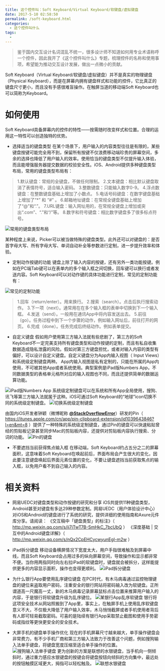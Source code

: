```yaml
---
title: 这个控件叫：Soft Keyboard/Virtual Keyboard/软键盘/虚拟键盘
date: 2017-5-10 02:58:50
permalink: /soft-keyboard.html
categories:
  - 这个控件叫什么
tags:
  - 
---
```


> 鉴于国内交互设计名词混乱不统一，很多设计师不知道如何用专业术语称呼一个控件，因此我开了《这个控件叫什么》专题，梳理控件的名称和使用事项，希望能为推动交互设计发展，做出一点微小的贡献。


Soft Keyboard（Virtual Keyboard/软键盘/虚拟键盘）并不是真实的物理键盘（Physical Keyboard），而是在屏幕内拥有键盘样式和功能的控件，它比真正的键盘尺寸更小，而且没有手感很难盲操作。在触屏当道的移动端Soft Keyboard也可以简称为Keyboard。<!-- more -->

# 如何使用

Soft Keyboard具备屏幕内的控件的特性——按需随时改变样式和位置。合理的运用这一特性可以创造独特的优势。

- 选择适当的键盘类型
在某个场景下，用户输入的内容类型往往是有限的，某些键盘按键可能完全用不到，保留所有按键不仅浪费移动端珍贵的屏幕空间，多余的选择也降低了用户输入的效率。使用恰当的键盘类型不仅提升输入体验，而且能增强服务器提交数据的校验安全性。iOS、Android提供多种键盘类型布局，常用的键盘类型布局有：

>  1.默认键盘：常规的全键盘，不做任何限制。
>  2.文本键盘：相比默认键盘取消了表情符号，适合输入密码。
>  3.整数键盘：只能输入数字0-9。
>  4.浮点数键盘：在整数键盘基础上增加了小数点。
>  5.电话号码键盘：在数字键盘基础上增加了“*” 和 “#” 。
>  6.邮箱地址键盘：在常规全键盘基础上增加了“@”和“.”。
>  7.URL键盘：输入网址用的，在常规全键盘上增加或突出“.com”、“.”和“/”等。
>  8.数字和符号键盘：相比数字键盘多了很多标点符号。

![常用的键盘类型布局](http://pic.ftium4.com/1240-20201226025953685.png)

某种程度上来说，Picker可以被当做特殊的键盘类型。此外还可以对键盘的：是否首字母大写、所有字母大写、单词自动补全等参数进行定制，进一步提升效率和体验。

- 定制动作按键的功能
键盘上除了输入内容的按键，还有另外一类功能按键。例如在PC端Tab键可以在表单内的多个输入框之间切换，回车键可以换行或者发送内容。Soft Keyboard可以对动作键的具体功能进行定制，常见的定制功能有：

![常见的定制功能](http://pic.ftium4.com/1240-20201226025958688.png)

>  1.回车（return/enter）。用来换行。
>  2.搜索（search）。点击后执行搜索动作。
>  3.下一项（next）。通常用在在多个输入框的表单中切换到下一个输入框。
>  4.发送（send）。一般用在通讯App中将内容发送出去。
>  5.前往（go）。任务过程中到下一个步骤的动作，例如输入网址后，前往打开的网页。
>  6.完成（done）。任务完成后终结动作。例如表单提交。



- 自定义键盘
假如用户使用第三方输入法就有些悲剧了，第三方的Soft Keyboard不一定完美支持所有键盘类型和动作按键的定制，而且有私自收集数据造成隐私泄露的风险。假如对第三方键盘担忧，或者对输入内容的类型有偏好，可以设计自定义键盘。自定义键盘分为App内输入视图（ Input Views）和系统级定制键盘两种。
App内输入视图是私有定制的，只能在所属的App内使用，不可被其他App或者系统使用。典型案例是iPad版Numbers App，不同数据类型的表格单元格所对应的输入视图也不同，而且还提供简单的数据运算功能。

![iPad版Numbers App](http://pic.ftium4.com/1240-20201226030003155.png)
系统级定制键盘可以在系统和所有App全局使用，搜狗、讯飞等第三方输入法就属于这种。iOS可通过Soft Keyboard的“地球”icon切换不同的系统级定制键盘。
![切换系统级定制键盘](http://pic.ftium4.com/1240-20201226030007234.png)

由国内iOS开发者钟颖（微博昵称 **[@StackOverflowError](http://weibo.com/0x00eeee)**）研发的Pin（ https://itunes.apple.com/cn/app/pin-clipboard-extension/id1039643846?l=en&mt=8 ）提供了一种特殊的系统级定制键盘，通过Pin的键盘可以快速粘贴曾经的剪贴板记录甚至同步Mac的剪贴板内容，还提供对剪贴板内容执行搜索、分词的功能。
![Pin的键盘](http://pic.ftium4.com/1240-20201226030011406.png)

- 不要遮挡当前获得焦点输入框
在移动端，Soft Keyboard约占五分之二的屏幕面积，这意味着Soft Keyboard在唤起前后，界面布局会产生很大的变化，因此要注意键盘唤起后界面元素位置的变化，不要让键盘遮挡当前获取焦点的输入框，以免用户看不到自己输入的内容。

# 相关资料

- 网易UEDC对键盘类型和动作按键的研究和分享
iOS共提供11种键盘类型，Android甚至对键盘有多达29种参数定制。网易UEDC（用户体验设计中心）对iOS和Android的键盘进行了系统的研究，提供详细的使用指南和Axure元件库分享。请阅读：
《交互稿中「键盘类型」的标注》（ http://mp.weixin.qq.com/s/ii7iTwT7B-SmHkC_7bcUbQ ）
《深度基础 | 交互中的Android键盘详解》（ http://mp.weixin.qq.com/s/nQx2CpEHCycwyunEgI-m2w ）

- iPad拆分键盘
移动设备横屏情况下宽度太大，用户手指很难触及到屏幕中线，而且Soft Keyboard会占用过多的纵向屏幕空间，导致操作和显示都非常不便。当你用两指同时向左右拉iPad的软键盘时，键盘就会被拆分，这样能提供更多的内容显示面积，操作也变得更顺利。
![iPad拆分键盘](http://pic.ftium4.com/1240-20201226030018004.png)

- 为什么银行App要使用乱序键位键盘
在PC时代，有木马病毒通过监控物理键盘的键位来盗取用户密码，注重安全的银行网站将密码输入改为软键盘。正所谓道高一尺魔高一丈，新的木马病毒记录屏幕鼠标点击位置来推算用户输入的内容，于是银行将软键盘升级为乱序键位。
![某银行App乱序软键盘](http://pic.ftium4.com/1240-20201226030021706.png)
银行将这项安全技术从网站照搬到了App里，事实上，在触屏手机上使用乱序软键盘意义不大，不仅极大降低了用户输入效率，木马悄悄截屏或者手机使用者背后有人即可轻易截取密码。可喜的是陆续有银行App采取禁止截图和使用手势密码或指纹等更快更安全的安全技术。

- 大屏手机的键盘单手操作优化
现在的手机屏幕尺寸越来越大，单手操作键盘会非常费力，有不少手机厂商和第三方输入法致力于改善这个问题，例如搜狗输入法单手键盘，将键盘宽度压缩至适合单手操作的位置。
![搜狗输入法单手键盘](http://pic.ftium4.com/1240-20201226030025710.png)
更为创新的方案是联想的水银键盘，当手机向一侧倾斜时，通过重力感应水银键盘的按键会将键盘按钮向倾斜的方向集中，最远处的按钮触摸区域更大，拇指可以轻松触及。
![联想水银键盘](http://pic.ftium4.com/1240-20201226030029464.png)